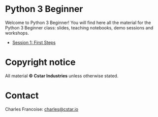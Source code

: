 # Python 3 Beginner

Welcome to Python 3 Beginner! You will find here all the material for the Python 3 Beginner class: slides, teaching notebooks, demo sessions and workshops.

- [Session 1: First Steps](001-First-Steps)

# Copyright notice

All material **&copy; Cstar Industries** unless otherwise stated.

# Contact

Charles Francoise: [charles@cstar.io](mailto:charles@cstar.io)
